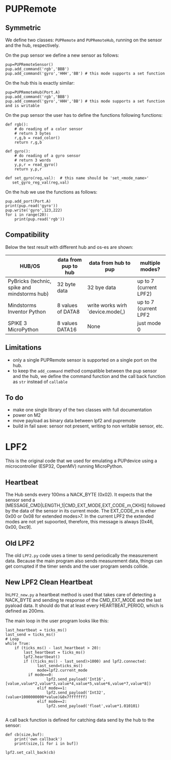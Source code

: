 # PUPRemote

## Symmetric

We define two classes: `PUPRemote` and `PUPRemoteHub`, running on the sensor and the hub, respectively.

On the pup sensor we define a new sensor as follows:
```
pup=PUPRemoteSensor()
pup.add_command('rgb','BBB')
pup.add_command('gyro','HHH','BB') # this mode supports a set function
```

On the hub this is exactly similar:
```
pup=PUPRemoteHub(Port.A)
pup.add_command('rgb','BBB')
pup.add_command('gyro','HHH','BB') # this mode supports a set function and is writable
```

On the pup sensor the user has to define the functions following functions:
```
def rgb():
    # do reading of a color sensor
    # return 3 bytes
    r,g,b = read_color()
    return r,g,b

def gyro():
    # do reading of a gyro sensor
    # return 3 words
    y,p,r = read_gyro()
    return y,p,r

def set_gyro(reg,val):  # this name should be 'set_<mode_name>'
   set_gyro_reg_val(reg,val)
```

On the hub we use the functions as follows:
```
pup.add_port(Port.A)
print(pup.read('gyro'))
pup.write('gyro',123,222)
for i in range(20):
    print(pup.read('rgb'))
```

## Compatibility

Below the test result with different hub and os-es are shown:

|HUB/OS | data from pup to hub | data from hub to pup | multiple modes? |
|--------|---------------------|----------------------|-----------------|
| PyBricks (technic, spike and mindstorms hub) | 32 byte data      | 32 bye data | up to 7 (current LPF2) |
| Mindstorms Inventor Python| 8 values of DATA8 | write works wirh `device.mode(<mode>,<bytes>) | up to 7 (current LPF2 |
| SPIKE 3 MicroPython | 8 values DATA16 | None | just mode 0 |


## Limitations
- only a single PUPRemote sensor is supported on a single port on the hub.
- to keep the `add_command` method compatible between the pup sensor and the hub, we define the command function and the call back function as `str` instead of `callable`


## To do
- make one single library of the two classes with full documentation
- power on M2
- move payload as binary data between lpf2 and pupremote
- build in fail save: sensor not present, writing to non writable sensor, etc.
  
# LPF2
This is the original code that we used for emulating a PUPdevice using a microcontroller (ESP32, OpenMV) running MicroPython.

## Heartbeat
The Hub sends every 100ms a NACK_BYTE (0x02). It expects that the sensor send a [MESSAGE_CMD|LENGTH_1|CMD_EXT_MODE,EXT_CODE_m,CKHS] followed by the data of the sensor in its current mode. The EXT_CODE_m is ether 0x00 or 0x08 for extended modes>7. In the current LPF2 the extended modes are not yet supoorted, therefore, this message is always [0x46, 0x00, 0xc9].

## Old LPF2
The old `LPF2.py` code uses a timer to send periodically the measurement data. Because the main program also sends measurement data, things can get corrupted if the timer sends and the user program sends collide.

## New LPF2 Clean Heartbeat
In`LPF2_new.py` a heartbeat method is used that takes care of detecting a NACK_BYTE and sending te response of the CMD_EXT_MODE and the last pyaload data. It should do that at least every HEARTBEAT_PERIOD, which is defined as 200ms.

The main loop in the user program looks like this:

```
last_heartbeat = ticks_ms()
last_send = ticks_ms()
# Loop
while True:
    if (ticks_ms() - last_heartbeat > 20):
        last_heartbeat = ticks_ms()
        lpf2.heartbeat()
        if ((ticks_ms() - last_send)>1000) and lpf2.connected:
              last_send=ticks_ms()
              mode=lpf2.current_mode
	      if mode==0:
                  lpf2.send_payload('Int16',[value,value*2,value*3,value*4,value*5,value*6,value*7,value*8])
              elif mode==1:
                  lpf2.send_payload('Int32',(value+1000000000*value)&0x7fffffff)
              elif mode==2:
                  lpf2.send_payload('float',value*1.010101)
          
```

A call back function is defined for catching data send by the hub to the sensor:

```
def cb(size,buf):
    print('own callback')
    print(size,[i for i in buf])

lpf2.set_call_back(cb)

```
